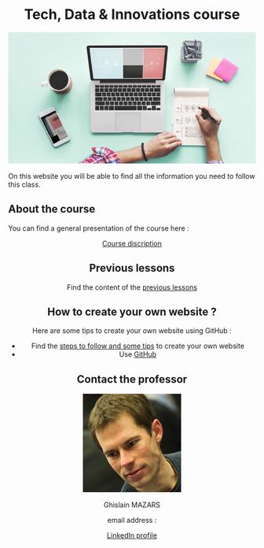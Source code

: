 <!DOCTYPE HTML> 

<meta charset="utf-8">

<meta name="keywords" content="Tech, Data, Innovations, Vourse, digital management"> 

<meta name="description" content="Do you want to understand the world of technologies? Take this course!">

<head>
  <h1 align="center">Tech, Data & Innovations course</h1>
  <img src="Create-your-website.jpg">
<head> 

<body>
<p>On this website you will be able to find all the information you need to follow this class.<p>


## About the course
You can find a general presentation of the course here :
 <center><a class="bottom" href="course_presentation.md">Course discription</a><center>

## Previous lessons
Find the content of the [previous lessons](PreviousLessons)


## How to create your own website ?
Here are some tips to create your own website using GitHub :
- Find the [steps to follow and some tips](https://adelebnt.github.io/Create-a-website-on-GitHub/) to create your own website
- Use [GitHub](https://github.com/)

## Contact the professor
<img src="Tech%20data...%20Ghislain%20Mazars.jpg">

Ghislain MAZARS

email address : 

[LinkedIn profile](https://fr.linkedin.com/in/ghislainmazars)
</body>


<bottom> 
<style> 
 background: linear-gradient(to bottom, #0bc408 0%,#09a206 100%);
 color: #fff;
 font-size: 16px;
 text-shadow: 0 1px 0 #757575;
 padding: 4px 0 5px 0;
 margin: 0;
 cursor: pointer;
 border: 0;
 border-top: 1px solid #87c286;
 border-right: 1px solid #0e780c;
 border-left: 1px solid #0e780c;
 border-bottom: 1px solid #0e780c;
 box-shadow: 0 -1px 0 #0e780c, 0 1px 0 #fff;
 width: 150px;
 border-radius: 2px;
</style> 
</bottom>
